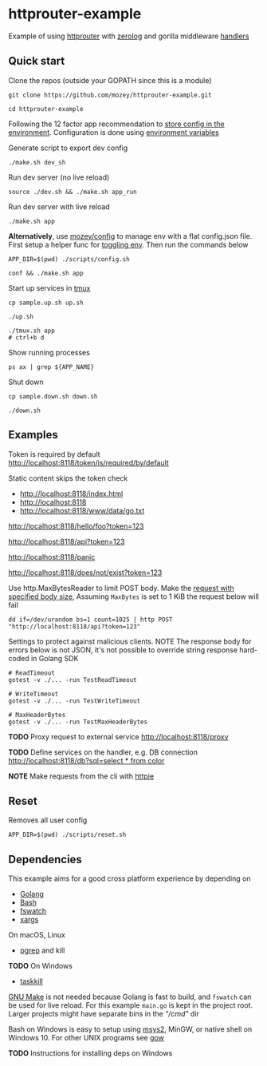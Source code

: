 # httprouter-example

Example of using [httprouter](https://github.com/julienschmidt/httprouter)
with [zerolog](https://github.com/rs/zerolog)
and gorilla middleware [handlers](https://github.com/gorilla/handlers)


## Quick start

Clone the repos (outside your GOPATH since this is a module)

    git clone https://github.com/mozey/httprouter-example.git
    
    cd httprouter-example

Following the 12 factor app recommendation to
[store config in the environment](https://12factor.net/config).
Configuration is done using [environment variables](https://en.wikipedia.org/wiki/Environment_variable)

Generate script to export dev config

    ./make.sh dev_sh 

Run dev server (no live reload)

    source ./dev.sh && ./make.sh app_run
    
Run dev server with live reload
    
    ./make.sh app
    
**Alternatively**,
use [mozey/config](https://github.com/mozey/config)
to manage env with a flat config.json file.
First setup a helper func for [toggling env](https://github.com/mozey/config#toggling-env).
Then run the commands below
    
    APP_DIR=$(pwd) ./scripts/config.sh
    
    conf && ./make.sh app
    
Start up services 
in [tmux](https://www.hamvocke.com/blog/a-quick-and-easy-guide-to-tmux)

    cp sample.up.sh up.sh
    
    ./up.sh
    
    ./tmux.sh app
    # ctrl+b d
    
Show running processes
   
    ps ax | grep ${APP_NAME}
    
Shut down 

    cp sample.down.sh down.sh
    
    ./down.sh 
    
   
## Examples
  
Token is required by default    
[http://localhost:8118/token/is/required/by/default](http://localhost:8118/token/is/required/by/default)

Static content skips the token check
- [http://localhost:8118/index.html](http://localhost:8118/index.html)
- [http://localhost:8118](http://localhost:8118)
- [http://localhost:8118/www/data/go.txt](http://localhost:8118/www/data/go.txt)
    
[http://localhost:8118/hello/foo?token=123](http://localhost:8118/hello/foo?token=123)
    
[http://localhost:8118/api?token=123](http://localhost:8118/api?token=123)
    
[http://localhost:8118/panic](http://localhost:8118/panic)
    
[http://localhost:8118/does/not/exist?token=123](http://localhost:8118/does/not/exist?token=123)

Use http.MaxBytesReader to limit POST body.
Make the [request with specified body size](https://serverfault.com/a/283297),
Assuming `MaxBytes` is set to 1 KiB the request below will fail
```
dd if=/dev/urandom bs=1 count=1025 | http POST "http://localhost:8118/api?token=123"
```

Settings to protect against malicious clients.
NOTE The response body for errors below is not JSON,
it's not possible to override string response hard-coded in Golang SDK
```
# ReadTimeout
gotest -v ./... -run TestReadTimeout

# WriteTimeout
gotest -v ./... -run TestWriteTimeout

# MaxHeaderBytes
gotest -v ./... -run TestMaxHeaderBytes
```

**TODO** Proxy request to external service
[http://localhost:8118/proxy](http://localhost:8118/proxy)
    
**TODO** Define services on the handler, e.g. DB connection
[http://localhost:8118/db?sql=select * from color](http://localhost:8118/db?sql=select%20*%20from%20color)
    
**NOTE** 
Make requests from the cli with [httpie](https://httpie.org/)


## Reset

Removes all user config

    APP_DIR=$(pwd) ./scripts/reset.sh


## Dependencies

This example aims for a good cross platform experience by depending on 
- [Golang](https://golang.org/) 
- [Bash](https://www.gnu.org/software/bash)
- [fswatch](https://github.com/emcrisostomo/fswatch)
- [xargs](https://github.com/emcrisostomo/fswatch)

On macOS, Linux
- [pgrep](https://en.wikipedia.org/wiki/Pgrep) and kill

**TODO** On Windows
- [taskkill](https://docs.microsoft.com/en-us/windows-server/administration/windows-commands/taskkill)

[GNU Make](https://stackoverflow.com/questions/3798562/why-use-make-over-a-shell-script) 
is not needed because Golang is fast to build,
and `fswatch` can be used for live reload.
For this example `main.go` is kept in the project root.
Larger projects might have separate bins in the *"/cmd"* dir

Bash on Windows is easy to setup using 
[msys2](https://www.msys2.org/), MinGW, or native shell on Windows 10.
For other UNIX programs see [gow](https://github.com/bmatzelle/gow/wiki)

**TODO** Instructions for installing deps on Windows